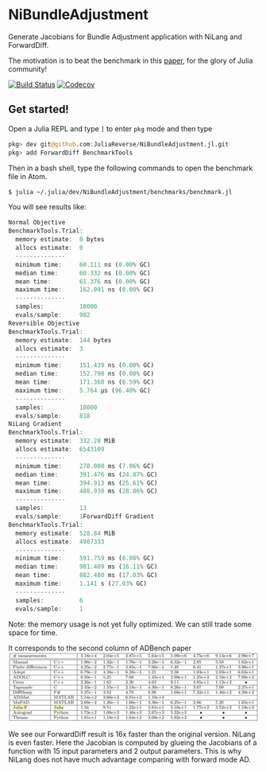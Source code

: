 # NiBundleAdjustment

Generate Jacobians for Bundle Adjustment application with NiLang and ForwardDiff.

The motivation is to beat the benchmark in this [paper](https://arxiv.org/abs/1807.10129), for the glory of Julia community!

[![Build Status](https://travis-ci.com/JuliaReverse/NiBundleAdjustment.jl.svg?branch=master)](https://travis-ci.com/JuliaReverse/NiBundleAdjustment.jl)
[![Codecov](https://codecov.io/gh/JuliaReverse/NiBundleAdjustment.jl/branch/master/graph/badge.svg)](https://codecov.io/gh/JuliaReverse/NiBundleAdjustment.jl)

## Get started!

Open a Julia REPL and type `]` to enter `pkg` mode and then type
```julia pkg
pkg> dev git@github.com:JuliaReverse/NiBundleAdjustment.jl.git
pkg> add ForwardDiff BenchmarkTools
```

Then in a bash shell, type the following commands to open the benchmark file in Atom.
```bash
$ julia ~/.julia/dev/NiBundleAdjustment/benchmarks/benchmark.jl
```

You will see results like:
```julia repl
Normal Objective
BenchmarkTools.Trial: 
  memory estimate:  0 bytes
  allocs estimate:  0
  --------------
  minimum time:     60.111 ns (0.00% GC)
  median time:      60.332 ns (0.00% GC)
  mean time:        61.376 ns (0.00% GC)
  maximum time:     162.091 ns (0.00% GC)
  --------------
  samples:          10000
  evals/sample:     982
Reversible Objective
BenchmarkTools.Trial: 
  memory estimate:  144 bytes
  allocs estimate:  3
  --------------
  minimum time:     151.439 ns (0.00% GC)
  median time:      152.798 ns (0.00% GC)
  mean time:        171.360 ns (6.59% GC)
  maximum time:     5.764 μs (96.40% GC)
  --------------
  samples:          10000
  evals/sample:     818
NiLang Gradient
BenchmarkTools.Trial: 
  memory estimate:  332.28 MiB
  allocs estimate:  6543109
  --------------
  minimum time:     278.000 ms (7.06% GC)
  median time:      391.476 ms (24.87% GC)
  mean time:        394.913 ms (25.61% GC)
  maximum time:     488.938 ms (28.86% GC)
  --------------
  samples:          13
  evals/sample:     1ForwardDiff Gradient
BenchmarkTools.Trial: 
  memory estimate:  528.84 MiB
  allocs estimate:  4907333
  --------------
  minimum time:     591.759 ms (6.08% GC)
  median time:      901.409 ms (16.11% GC)
  mean time:        882.480 ms (17.03% GC)
  maximum time:     1.141 s (27.03% GC)
  --------------
  samples:          6
  evals/sample:     1
```

Note: the memory usage is not yet fully optimized. We can still trade some space for time.

It corresponds to the second column of ADBench paper
![ADBench](benchmarks/adbench.png)

We see our ForwardDiff result is 16x faster than the original version.
NiLang is even faster. Here the Jacobian is computed by glueing the Jacobians of a function with 15 input parameters and 2 output parameters. This is why NiLang does not have much advantage comparing with forward mode AD.
